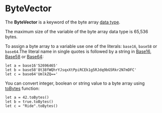 # ByteVector

The **ByteVector** is a keyword of the byte array [data type](/ride/data-types.md).

The maximum size of the variable of the byte array data type is 65,536 bytes.

To assign a byte array to a variable use one of the literals: `base16`, `base58` or `base64`.The literal name in single quotes is followed by a string in [Base16](https://en.wikipedia.org/wiki/Hexadecimal#Base16_&#40;Transfer_encoding&#41;), [Base58](https://en.wikipedia.org/wiki/Base58) or [Base64](https://en.wikipedia.org/wiki/Base64):

``` ride
let a = base16'52696465'
let b = base58'8t38fWQhrYJsqxXtPpiRCEk1g5RJdq9bG5Rkr2N7mDFC'
let c = base64'UmlkZQ=='
```

You can convert integer, boolean or string value to a byte array using [toBytes](/ride/functions/built-in-functions/converting-functions.md) function:


``` ride
let a = 42.toBytes()
let b = true.toBytes()
let c = "Ride".toBytes()
```
